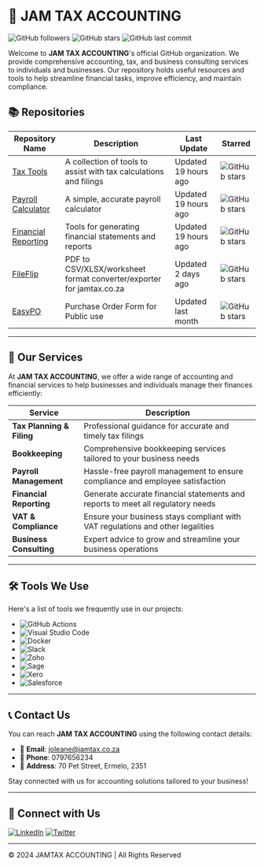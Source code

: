 # 🧾 JAM TAX ACCOUNTING
![GitHub followers](https://img.shields.io/github/followers/jamtax?style=social)
![GitHub stars](https://img.shields.io/github/stars/jamtax?style=social)
![GitHub last commit](https://img.shields.io/github/last-commit/jamtax/jamtax.github.io)

Welcome to **JAM TAX ACCOUNTING**'s official GitHub organization. We provide comprehensive accounting, tax, and business consulting services to individuals and businesses. Our repository holds useful resources and tools to help streamline financial tasks, improve efficiency, and maintain compliance.


## 📚 Repositories
| Repository Name | Description | Last Update | Starred |
|-----------------|-------------|-------------|---------|
| [Tax Tools](https://github.com/jamtax/tax-tools) | A collection of tools to assist with tax calculations and filings | Updated 19 hours ago | ![GitHub stars](https://img.shields.io/github/stars/jamtax/tax-tools?style=social) |
| [Payroll Calculator](https://github.com/jamtax/payroll-calculator) | A simple, accurate payroll calculator | Updated 19 hours ago | ![GitHub stars](https://img.shields.io/github/stars/jamtax/payroll-calculator?style=social) |
| [Financial Reporting](https://github.com/jamtax/financial-reporting) | Tools for generating financial statements and reports | Updated 19 hours ago | ![GitHub stars](https://img.shields.io/github/stars/jamtax/financial-reporting?style=social) |
| [FileFlip](https://github.com/jamtax/FileFlip) | PDF to CSV/XLSX/worksheet format converter/exporter for jamtax.co.za | Updated 2 days ago | ![GitHub stars](https://img.shields.io/github/stars/jamtax/FileFlip?style=social) |
| [EasyPO](https://github.com/jamtax/EasyPO) | Purchase Order Form for Public use | Updated last month | ![GitHub stars](https://img.shields.io/github/stars/jamtax/EasyPO?style=social) |

---

## 🚀 Our Services
At **JAM TAX ACCOUNTING**, we offer a wide range of accounting and financial services to help businesses and individuals manage their finances efficiently:

| Service                  | Description                                                                       |
|--------------------------|-----------------------------------------------------------------------------------|
| **Tax Planning & Filing** | Professional guidance for accurate and timely tax filings                         |
| **Bookkeeping**           | Comprehensive bookkeeping services tailored to your business needs                |
| **Payroll Management**    | Hassle-free payroll management to ensure compliance and employee satisfaction     |
| **Financial Reporting**   | Generate accurate financial statements and reports to meet all regulatory needs   |
| **VAT & Compliance**      | Ensure your business stays compliant with VAT regulations and other legalities     |
| **Business Consulting**   | Expert advice to grow and streamline your business operations                     |

---

## 🛠️ Tools We Use
Here's a list of tools we frequently use in our projects:
- ![GitHub Actions](https://img.shields.io/badge/GitHub_Actions-2088FF?logo=github-actions&logoColor=white)
- ![Visual Studio Code](https://img.shields.io/badge/Visual_Studio_Code-0078d7.svg?logo=visual-studio-code&logoColor=white)
- ![Docker](https://img.shields.io/badge/Docker-2CA5E0?logo=docker&logoColor=white)
- ![Slack](https://img.shields.io/badge/Slack-4A154B?logo=slack&logoColor=white)
- ![Zoho](https://img.shields.io/badge/Zoho_CRM-ffffff?logo=zoho&logoColor=red)
- ![Sage](https://img.shields.io/badge/Sage-00D639?logo=sage&logoColor=white)
- ![Xero](https://img.shields.io/badge/Xero-13B5EA?logo=xero&logoColor=white)
- ![Salesforce](https://img.shields.io/badge/Salesforce-00A1E0?logo=salesforce&logoColor=white)

---

## 📞 Contact Us
You can reach **JAM TAX ACCOUNTING** using the following contact details:
- 📧 **Email**: [joleane@jamtax.co.za](mailto:joleane@jamtax.co.za)
- 📱 **Phone**: 0797656234
- 📍 **Address**: 70 Pet Street, Ermelo, 2351

Stay connected with us for accounting solutions tailored to your business!

---

## 🔗 Connect with Us
[![LinkedIn](https://img.shields.io/badge/LinkedIn-0077B5?logo=linkedin&logoColor=white)](https://www.linkedin.com/company/jamtax) 
[![Twitter](https://img.shields.io/twitter/follow/jamtax?style=social)](https://twitter.com/jamtax)

---

© 2024 JAMTAX ACCOUNTING | All Rights Reserved
